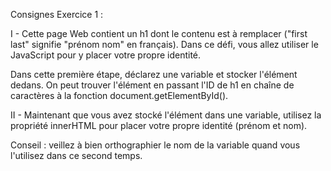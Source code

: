 Consignes Exercice 1 :

I -
Cette page Web contient un h1 dont le contenu est à remplacer ("first last" signifie "prénom nom" en français).
Dans ce défi, vous allez utiliser le JavaScript pour y placer votre propre identité.

Dans cette première étape, déclarez une variable et stocker l'élément dedans.
On peut trouver l'élément en passant l'ID de h1 en chaîne de caractères à la fonction document.getElementById().



II -
Maintenant que vous avez stocké l'élément dans une variable, utilisez la propriété innerHTML pour placer votre
propre identité (prénom et nom).

Conseil : veillez à bien orthographier le nom de la variable quand vous l'utilisez dans ce second temps.